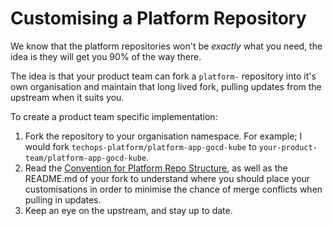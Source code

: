 # Customising a Platform Repository
We know that the platform repositories won't be _exactly_ what you need, the idea is they will get you 90% of the way there.

The idea is that your product team can fork a `platform-` repository into it's own organisation and maintain that long lived fork, pulling updates from the upstream when it suits you.

To create a product team specific implementation:

  1. Fork the repository to your organisation namespace.  For example; I would fork `techops-platform/platform-app-gocd-kube` to `your-product-team/platform-app-gocd-kube`.
  2. Read the [Convention for Platform Repo Structure](platform-repo-convention.md), as well as the README.md of your fork to understand where you should place your customisations in order to minimise the chance of merge conflicts when pulling in updates.
  3. Keep an eye on the upstream, and stay up to date.
